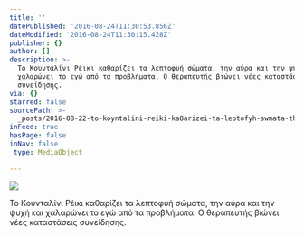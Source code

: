 ```yaml
---
title: ''
datePublished: '2016-08-24T11:30:53.856Z'
dateModified: '2016-08-24T11:30:15.428Z'
publisher: {}
author: []
description: >-
  Το Κουνταλίνι Ρέικι καθαρίζει τα λεπτοφυή σώματα, την αύρα και την ψυχή και
  χαλαρώνει το εγώ από τα προβλήματα. Ο θεραπευτής βιώνει νέες καταστάσεις
  συνείδησης.
via: {}
starred: false
sourcePath: >-
  _posts/2016-08-22-to-koyntalini-reiki-ka8arizei-ta-leptofyh-swmata-thn-ayra-k.md
inFeed: true
hasPage: false
inNav: false
_type: MediaObject

---
```

![](https://the-grid-user-content.s3-us-west-2.amazonaws.com/2b4db84a-b41c-48e6-8a32-efa28aa47153.jpg)

Το Κουνταλίνι Ρέικι καθαρίζει τα λεπτοφυή σώματα, την αύρα και την ψυχή και χαλαρώνει το εγώ από τα προβλήματα. Ο θεραπευτής βιώνει νέες καταστάσεις συνείδησης.